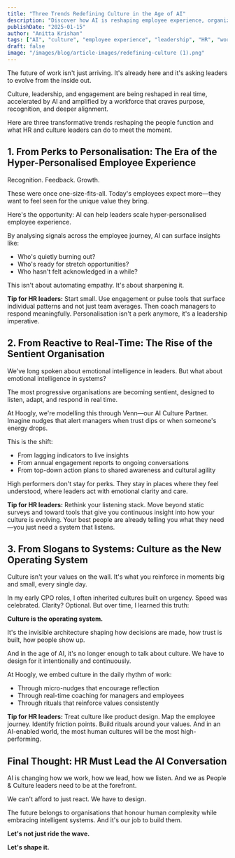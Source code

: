 ```yaml
---
title: "Three Trends Redefining Culture in the Age of AI"
description: "Discover how AI is reshaping employee experience, organizational intelligence, and culture design. Learn actionable insights for HR leaders from Anitta Krishan, Chief Culture Officer at Hoogly AI."
publishDate: "2025-01-15"
author: "Anitta Krishan"
tags: ["AI", "culture", "employee experience", "leadership", "HR", "workplace wellbeing"]
draft: false
image: "/images/blog/article-images/redefining-culture (1).png"
---
```


The future of work isn't just arriving. It's already here and it's asking leaders to evolve from the inside out.

Culture, leadership, and engagement are being reshaped in real time, accelerated by AI and amplified by a workforce that craves purpose, recognition, and deeper alignment.

Here are three transformative trends reshaping the people function and what HR and culture leaders can do to meet the moment.

## 1. From Perks to Personalisation: The Era of the Hyper-Personalised Employee Experience

Recognition. Feedback. Growth.

These were once one-size-fits-all. Today's employees expect more—they want to feel seen for the unique value they bring.

Here's the opportunity: AI can help leaders scale hyper-personalised employee experience.

By analysing signals across the employee journey, AI can surface insights like:
- Who's quietly burning out?
- Who's ready for stretch opportunities?
- Who hasn't felt acknowledged in a while?

This isn't about automating empathy. It's about sharpening it.

**Tip for HR leaders:**
Start small. Use engagement or pulse tools that surface individual patterns and not just team averages. Then coach managers to respond meaningfully. Personalisation isn't a perk anymore, it's a leadership imperative.

## 2. From Reactive to Real-Time: The Rise of the Sentient Organisation

We've long spoken about emotional intelligence in leaders. But what about emotional intelligence in systems?

The most progressive organisations are becoming sentient, designed to listen, adapt, and respond in real time.

At Hoogly, we're modelling this through Venn—our AI Culture Partner. Imagine nudges that alert managers when trust dips or when someone's energy drops.

This is the shift:
- From lagging indicators to live insights
- From annual engagement reports to ongoing conversations
- From top-down action plans to shared awareness and cultural agility

High performers don't stay for perks. They stay in places where they feel understood, where leaders act with emotional clarity and care.

**Tip for HR leaders:**
Rethink your listening stack. Move beyond static surveys and toward tools that give you continuous insight into how your culture is evolving. Your best people are already telling you what they need—you just need a system that listens.

## 3. From Slogans to Systems: Culture as the New Operating System

Culture isn't your values on the wall. It's what you reinforce in moments big and small, every single day.

In my early CPO roles, I often inherited cultures built on urgency. Speed was celebrated. Clarity? Optional. But over time, I learned this truth:

**Culture is the operating system.**

It's the invisible architecture shaping how decisions are made, how trust is built, how people show up.

And in the age of AI, it's no longer enough to talk about culture. We have to design for it intentionally and continuously.

At Hoogly, we embed culture in the daily rhythm of work:
- Through micro-nudges that encourage reflection
- Through real-time coaching for managers and employees
- Through rituals that reinforce values consistently

**Tip for HR leaders:**
Treat culture like product design. Map the employee journey. Identify friction points. Build rituals around your values. And in an AI-enabled world, the most human cultures will be the most high-performing.

## Final Thought: HR Must Lead the AI Conversation

AI is changing how we work, how we lead, how we listen. And we as People & Culture leaders need to be at the forefront.

We can't afford to just react. We have to design.

The future belongs to organisations that honour human complexity while embracing intelligent systems. And it's our job to build them.

**Let's not just ride the wave.**

**Let's shape it.** 
